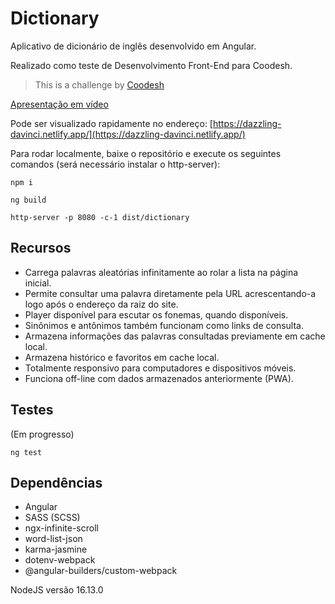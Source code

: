 # Dictionary

Aplicativo de dicionário de inglês desenvolvido em Angular.

Realizado como teste de Desenvolvimento Front-End para Coodesh.

>  This is a challenge by [Coodesh](https://coodesh.com/)

[Apresentação em vídeo](https://www.loom.com/share/c2e112fc6cb8476fae382192b2330b88)

Pode ser visualizado rapidamente no endereço: [https://dazzling-davinci.netlify.app/](https://dazzling-davinci.netlify.app/)

Para rodar localmente, baixe o repositório e execute os seguintes comandos (será necessário instalar o http-server):

```
npm i

ng build

http-server -p 8080 -c-1 dist/dictionary
```

## Recursos

- Carrega palavras aleatórias infinitamente ao rolar a lista na página inicial.
- Permite consultar uma palavra diretamente pela URL acrescentando-a logo após o endereço da raiz do site.
- Player disponível para escutar os fonemas, quando disponíveis.
- Sinônimos e antônimos também funcionam como links de consulta.  
- Armazena informações das palavras consultadas previamente em cache local.
- Armazena histórico e favoritos em cache local.
- Totalmente responsivo para computadores e dispositivos móveis.
- Funciona off-line com dados armazenados anteriormente (PWA).

## Testes

(Em progresso)

```
ng test
```

## Dependências

- Angular
- SASS (SCSS)
- ngx-infinite-scroll
- word-list-json
- karma-jasmine
- dotenv-webpack
- @angular-builders/custom-webpack

NodeJS versão 16.13.0
